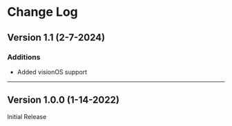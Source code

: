 # Change Log
## Version 1.1 (2-7-2024)
### Additions
- Added visionOS support

____
## Version 1.0.0 (1-14-2022)
Initial Release
